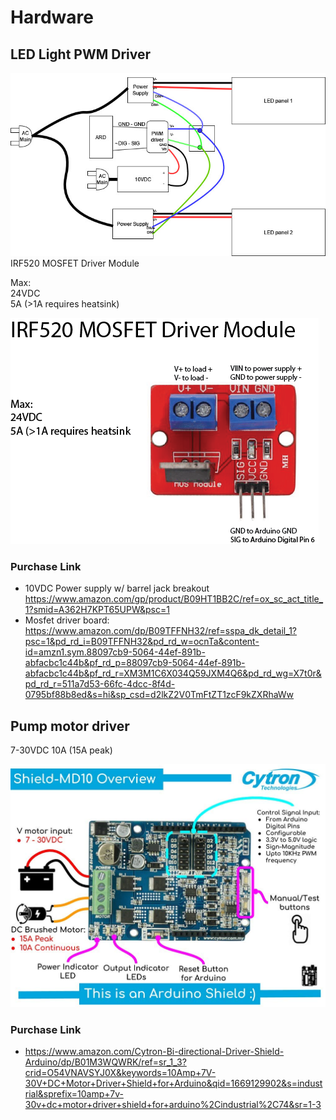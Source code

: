 # Hardware


## LED Light PWM Driver

<img src="wiring/FROG-LED-Schematic.jpg">
IRF520 MOSFET Driver Module

Max:<br>
24VDC<br>
5A (>1A requires heatsink)

<img src="wiring/IRF520MOSFETDriverModule.png">

### Purchase Link

* 10VDC Power supply w/ barrel jack breakout https://www.amazon.com/gp/product/B09HT1BB2C/ref=ox_sc_act_title_1?smid=A362H7KPT65UPW&psc=1
* Mosfet driver board:
https://www.amazon.com/dp/B09TFFNH32/ref=sspa_dk_detail_1?psc=1&pd_rd_i=B09TFFNH32&pd_rd_w=ocnTa&content-id=amzn1.sym.88097cb9-5064-44ef-891b-abfacbc1c44b&pf_rd_p=88097cb9-5064-44ef-891b-abfacbc1c44b&pf_rd_r=XM3M1C6X034Q59JXM4Q6&pd_rd_wg=X7t0r&pd_rd_r=511a7d53-66fc-4dcc-8f4d-0795bf88b8ed&s=hi&sp_csd=d2lkZ2V0TmFtZT1zcF9kZXRhaWw

## Pump motor driver

7-30VDC
10A (15A peak)

<img src="wiring/motor-driver-711C9rF99YL._SL1017_.jpg">

### Purchase Link

* https://www.amazon.com/Cytron-Bi-directional-Driver-Shield-Arduino/dp/B01M3WQWRK/ref=sr_1_3?crid=O54VNAVSYJ0X&keywords=10Amp+7V-30V+DC+Motor+Driver+Shield+for+Arduino&qid=1669129902&s=industrial&sprefix=10amp+7v-30v+dc+motor+driver+shield+for+arduino%2Cindustrial%2C74&sr=1-3
